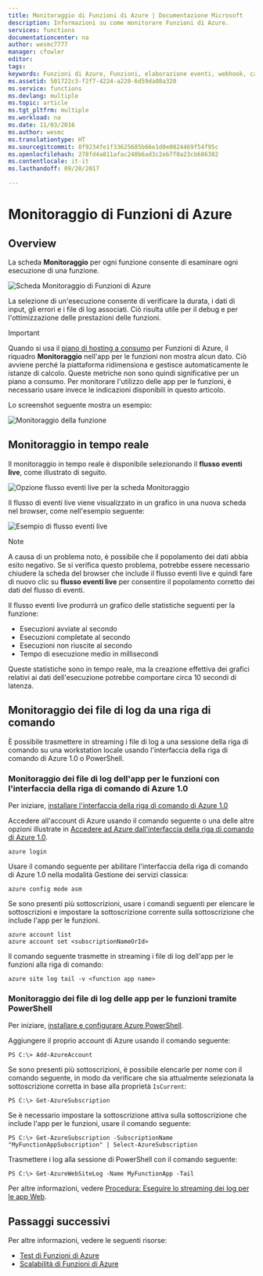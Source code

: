 ```yaml
---
title: Monitoraggio di Funzioni di Azure | Documentazione Microsoft
description: Informazioni su come monitorare Funzioni di Azure.
services: functions
documentationcenter: na
author: wesmc7777
manager: cfowler
editor: 
tags: 
keywords: Funzioni di Azure, Funzioni, elaborazione eventi, webhook, calcolo dinamico, architettura senza server
ms.assetid: 501722c3-f2f7-4224-a220-6d59da08a320
ms.service: functions
ms.devlang: multiple
ms.topic: article
ms.tgt_pltfrm: multiple
ms.workload: na
ms.date: 11/03/2016
ms.author: wesmc
ms.translationtype: HT
ms.sourcegitcommit: 8f9234fe1f33625685b66e1d0e0024469f54f95c
ms.openlocfilehash: 278fd4a811afac240b6ad3c2eb7f0a23cb686382
ms.contentlocale: it-it
ms.lasthandoff: 09/20/2017

---
```


# <a name="monitoring-azure-functions"></a>Monitoraggio di Funzioni di Azure

## <a name="overview"></a>Overview 


La scheda **Monitoraggio** per ogni funzione consente di esaminare ogni esecuzione di una funzione.

![Scheda Monitoraggio di Funzioni di Azure](./media/functions-monitoring/monitor-tab.png) 

La selezione di un'esecuzione consente di verificare la durata, i dati di input, gli errori e i file di log associati. Ciò risulta utile per il debug e per l'ottimizzazione delle prestazioni delle funzioni.

> [!IMPORTANT]
> Quando si usa il [piano di hosting a consumo](functions-overview.md#pricing) per Funzioni di Azure, il riquadro **Monitoraggio** nell'app per le funzioni non mostra alcun dato. Ciò avviene perché la piattaforma ridimensiona e gestisce automaticamente le istanze di calcolo. Queste metriche non sono quindi significative per un piano a consumo. Per monitorare l'utilizzo delle app per le funzioni, è necessario usare invece le indicazioni disponibili in questo articolo.
> 
> Lo screenshot seguente mostra un esempio:
> 
> ![Monitoraggio della funzione](./media/functions-monitoring/app-service-overview-monitoring.png)


## <a name="real-time-monitoring"></a>Monitoraggio in tempo reale

Il monitoraggio in tempo reale è disponibile selezionando il **flusso eventi live**, come illustrato di seguito. 

![Opzione flusso eventi live per la scheda Monitoraggio](./media/functions-monitoring/monitor-tab-live-event-stream.png)

Il flusso di eventi live viene visualizzato in un grafico in una nuova scheda nel browser, come nell'esempio seguente: 

![Esempio di flusso eventi live](./media/functions-monitoring/live-event-stream.png)


> [!NOTE]
> A causa di un problema noto, è possibile che il popolamento dei dati abbia esito negativo. Se si verifica questo problema, potrebbe essere necessario chiudere la scheda del browser che include il flusso eventi live e quindi fare di nuovo clic su **flusso eventi live** per consentire il popolamento corretto dei dati del flusso di eventi. 

Il flusso eventi live produrrà un grafico delle statistiche seguenti per la funzione:

* Esecuzioni avviate al secondo
* Esecuzioni completate al secondo
* Esecuzioni non riuscite al secondo
* Tempo di esecuzione medio in millisecondi

Queste statistiche sono in tempo reale, ma la creazione effettiva dei grafici relativi ai dati dell'esecuzione potrebbe comportare circa 10 secondi di latenza.


## <a name="monitoring-log-files-from-a-command-line"></a>Monitoraggio dei file di log da una riga di comando

È possibile trasmettere in streaming i file di log a una sessione della riga di comando su una workstation locale usando l'interfaccia della riga di comando di Azure 1.0 o PowerShell.

### <a name="monitoring-function-app-log-files-with-the-azure-cli-10"></a>Monitoraggio dei file di log dell'app per le funzioni con l'interfaccia della riga di comando di Azure 1.0

Per iniziare, [installare l'interfaccia della riga di comando di Azure 1.0](../cli-install-nodejs.md)

Accedere all'account di Azure usando il comando seguente o una delle altre opzioni illustrate in [Accedere ad Azure dall'interfaccia della riga di comando di Azure 1.0](../xplat-cli-connect.md).

    azure login

Usare il comando seguente per abilitare l'interfaccia della riga di comando di Azure 1.0 nella modalità Gestione dei servizi classica:

    azure config mode asm

Se sono presenti più sottoscrizioni, usare i comandi seguenti per elencare le sottoscrizioni e impostare la sottoscrizione corrente sulla sottoscrizione che include l'app per le funzioni.

    azure account list
    azure account set <subscriptionNameOrId>

Il comando seguente trasmette in streaming i file di log dell'app per le funzioni alla riga di comando:

    azure site log tail -v <function app name>

### <a name="monitoring-function-app-log-files-with-powershell"></a>Monitoraggio dei file di log delle app per le funzioni tramite PowerShell

Per iniziare, [installare e configurare Azure PowerShell](/powershell/azure/overview).

Aggiungere il proprio account di Azure usando il comando seguente:

    PS C:\> Add-AzureAccount

Se sono presenti più sottoscrizioni, è possibile elencarle per nome con il comando seguente, in modo da verificare che sia attualmente selezionata la sottoscrizione corretta in base alla proprietà `IsCurrent`:

    PS C:\> Get-AzureSubscription

Se è necessario impostare la sottoscrizione attiva sulla sottoscrizione che include l'app per le funzioni, usare il comando seguente:

    PS C:\> Get-AzureSubscription -SubscriptionName "MyFunctionAppSubscription" | Select-AzureSubscription

Trasmettere i log alla sessione di PowerShell con il comando seguente:

    PS C:\> Get-AzureWebSiteLog -Name MyFunctionApp -Tail

Per altre informazioni, vedere [Procedura: Eseguire lo streaming dei log per le app Web](../app-service/web-sites-enable-diagnostic-log.md#streamlogs). 

## <a name="next-steps"></a>Passaggi successivi
Per altre informazioni, vedere le seguenti risorse:

* [Test di Funzioni di Azure](functions-test-a-function.md)
* [Scalabilità di Funzioni di Azure](functions-scale.md)


